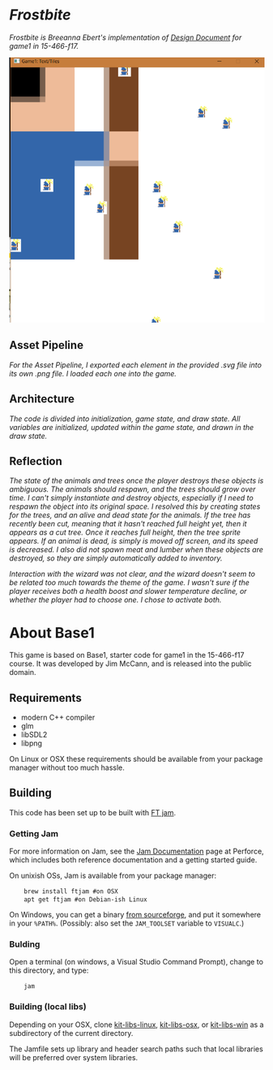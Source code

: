 # *Frostbite*

**Frostbite* is *Breeanna Ebert*'s implementation of [*Design Document*](http://graphics.cs.cmu.edu/courses/15-466-f17/game1-designs/rmukunda/) for game1 in 15-466-f17.*

![screenshot](https://github.com/turbotortoise/15-466-f17-base1/blob/master/screenshots/Game1Screenshot.png)

## Asset Pipeline

*For the Asset Pipeline, I exported each element in the provided .svg file into its own .png file. I loaded each one into the game.*

## Architecture

*The code is divided into initialization, game state, and draw state. All variables are initialized, updated within the game state, and drawn in the draw state.*

## Reflection

*The state of the animals and trees once the player destroys these objects is ambiguous. The animals should respawn, and the trees should grow over time. I can't simply instantiate and destroy objects, especially if I need to respawn the object into its original space.
I resolved this by creating states for the trees, and an alive and dead state for the animals. If the tree has recently been cut, meaning that it hasn't reached full height yet, then it appears as a cut tree. Once it reaches full height, then the tree sprite appears. If an animal is dead, is simply is moved off screen, and its speed is decreased.
I also did not spawn meat and lumber when these objects are destroyed, so they are simply automatically added to inventory.*

*Interaction with the wizard was not clear, and the wizard doesn't seem to be related too much towards the theme of the game. I wasn't sure if the player receives both a health boost and slower temperature decline, or whether the player had to choose one. I chose to activate both.*


# About Base1

This game is based on Base1, starter code for game1 in the 15-466-f17 course. It was developed by Jim McCann, and is released into the public domain.

## Requirements

 - modern C++ compiler
 - glm
 - libSDL2
 - libpng

On Linux or OSX these requirements should be available from your package manager without too much hassle.

## Building

This code has been set up to be built with [FT jam](https://www.freetype.org/jam/).

### Getting Jam

For more information on Jam, see the [Jam Documentation](https://www.perforce.com/documentation/jam-documentation) page at Perforce, which includes both reference documentation and a getting started guide.

On unixish OSs, Jam is available from your package manager:
```
	brew install ftjam #on OSX
	apt get ftjam #on Debian-ish Linux
```

On Windows, you can get a binary [from sourceforge](https://sourceforge.net/projects/freetype/files/ftjam/2.5.2/ftjam-2.5.2-win32.zip/download),
and put it somewhere in your `%PATH%`.
(Possibly: also set the `JAM_TOOLSET` variable to `VISUALC`.)

### Bulding
Open a terminal (on windows, a Visual Studio Command Prompt), change to this directory, and type:
```
	jam
```

### Building (local libs)

Depending on your OSX, clone 
[kit-libs-linux](https://github.com/ixchow/kit-libs-linux),
[kit-libs-osx](https://github.com/ixchow/kit-libs-osx),
or [kit-libs-win](https://github.com/ixchow/kit-libs-win)
as a subdirectory of the current directory.

The Jamfile sets up library and header search paths such that local libraries will be preferred over system libraries.
